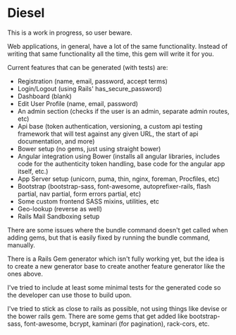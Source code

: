 # Diesel

This is a work in progress, so user beware.

Web applications, in general, have a lot of the same functionality. Instead of writing that same
functionality all the time, this gem will write it for you.

Current features that can be generated (with tests) are:

* Registration (name, email, password, accept terms)
* Login/Logout (using Rails' has_secure_password)
* Dashboard (blank)
* Edit User Profile (name, email, password)
* An admin section (checks if the user is an admin, separate admin routes, etc)
* Api base (token authentication, versioning, a custom api testing framework that will test against
  any given URL, the start of api documentation, and more)
* Bower setup (no gems, just using straight bower)
* Angular integration using Bower (installs all angular libraries, includes code for the
  authenticity token handling, base code for the angular app itself, etc.)
* App Server setup (unicorn, puma, thin, nginx, foreman, Procfiles, etc)
* Bootstrap (bootstrap-sass, font-awesome, autoprefixer-rails, flash partial, nav partial, form
  errors partial, etc)
* Some custom frontend SASS mixins, utilities, etc
* Geo-lookup (reverse as well)
* Rails Mail Sandboxing setup


There are some issues where the bundle command doesn't get called when adding gems, but that is
easily fixed by running the bundle command, manually.

There is a Rails Gem generator which isn't fully working yet, but the idea is to create a new
generator base to create another feature generator like the ones above.

I've tried to include at least some minimal tests for the generated code so the developer can use
those to build upon.

I've tried to stick as close to rails as possible, not using things like devise or the bower rails
gem. There are some gems that get added like bootstrap-sass, font-awesome, bcrypt, kaminari (for
pagination), rack-cors, etc.
